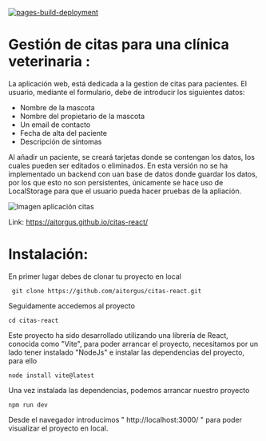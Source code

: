 [![pages-build-deployment](https://github.com/AGCG1991/citas-react/actions/workflows/pages/pages-build-deployment/badge.svg)](https://github.com/AGCG1991/citas-react/actions/workflows/pages/pages-build-deployment)

# Gestión de citas para una clínica veterinaria :

 La aplicación web, está dedicada a la gestion de citas para pacientes. El usuario, mediante el formulario, debe de introducir los siguientes datos:
 
 
 - Nombre de la mascota
 - Nombre del propietario de la mascota
 - Un email de contacto
 - Fecha de alta del paciente
 - Descripción de síntomas

Al añadir un paciente, se creará tarjetas donde se contengan los datos, los cuales pueden ser editados o eliminados. En esta versión no se ha implementado un backend con uan base de datos donde guardar los datos, por los que esto no son persistentes, únicamente se hace uso de LocalStorage para que el usuario pueda hacer pruebas de la apliación.


![Imagen aplicación citas ](https://raw.githubusercontent.com/AGCG1991/AGCG1991.github.io/master/img/AdministradorPacientes1.PNG)



Link: https://aitorgus.github.io/citas-react/

# Instalación: 

En primer lugar debes de clonar tu proyecto en local  

` git clone https://github.com/aitorgus/citas-react.git`

Seguidamente accedemos al proyecto 

`cd citas-react`

Este proyecto ha sido desarrollado utilizando una librería de React, conocida como "Vite", para poder arrancar el proyecto, necesitamos por un lado tener instalado "NodeJs" e instalar las dependencias del proyecto, para ello

`node install vite@latest `

Una vez instalada las dependencias, podemos arrancar nuestro proyecto

`npm run dev `

Desde el navegador introducimos " http://localhost:3000/ " para poder visualizar el proyecto en local.
